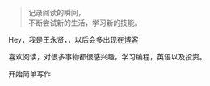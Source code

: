 > 记录阅读的瞬间，  
> 不断尝试新的生活，学习新的技能。

Hey，我是王永贤，，以后会多出现在[博客](https://hwangyongxian.com)

喜欢阅读，对很多事物都很感兴趣，学习编程，英语以及投资。

开始简单写作



